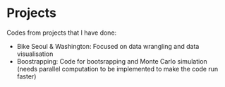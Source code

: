 # Projects
Codes from projects that I have done:
- Bike Seoul & Washington: Focused on data wrangling and data visualisation
- Boostrapping: Code for bootsrapping and Monte Carlo simulation (needs parallel computation to be implemented to make the code run faster)
